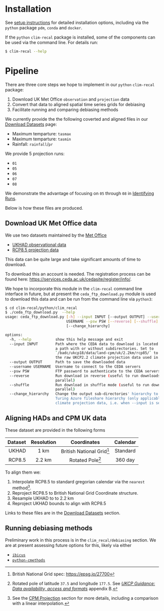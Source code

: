 # Installation

See [setup instructions](../setup-instructions) for detailed installation options, including via the `python` package `pdm`, `conda` and `docker`.

If the `python` `clim-recal` package is installed, some of the components can be used via the command line. For details run:

```sh
$ clim-recal --help
```


# Pipeline

There are three core steps we hope to implement in our `python` `clim-recal` package:

1. Download UK Met Office `observation` and `projection` data
2. Convert that data to aligned spatial time series grids for debiasing
3. Facilitate running and comparing debiasing methods

We currently provide the the following coverted and aligned files in our [Download Datasets](docs/download) page:

- Maximum temparture: `tasmax`
- Maximum temparture: `tasmin`
- Rainfall: `rainfall`/`pr`

We provide 5 projection runs:

- `01`
- `05`
- `06`
- `07`
- `08`

We demonstrate the advantage of focusing on `05` through `08` in [Identifying Runs](R/misc/Identifying_Runs).

Below is how these files are produced.

## Download UK Met Office data

We use two datasets maintained by the [Met Office](https://www.metoffice.gov.uk)

- [UKHAD observational data](https://data.ceda.ac.uk/badc/ukmo-hadobs/data/insitu/MOHC/HadOBS/HadUK-Grid/v1.1.0.0/1km)
- [RCP8.5 projection data](https://data.ceda.ac.uk/badc/ukcp18/data/land-cpm/uk/2.2km/rcp85/)

This data can be quite large and take significant amounts of time to download.

To download this an account is needed. The registration process can be found here: <https://services.ceda.ac.uk/cedasite/register/info/>.

We hope to incorporate this module in the `clim-recal` command line interface in future, but at present the `ceda_ftp_download.py` module is used to download this data and can be run from the command line via `python3`:

```sh
$ cd clim-recal/python/clim_recal
$ ./ceda_ftp_download.py  --help
usage: ceda_ftp_download.py [-h] --input INPUT [--output OUTPUT] --username
                            USERNAME --psw PSW [--reverse] [--shuffle]
                            [--change_hierarchy]

options:
  -h, --help           show this help message and exit
  --input INPUT        Path where the CEDA data to download is located. This can be
                       a path with or without subdirectories. Set to
                       `/badc/ukcp18/data/land-cpm/uk/2.2km/rcp85/` to download all
                       the raw UKCP2.2 climate projection data used in clim-recal.
  --output OUTPUT      Path to save the downloaded data
  --username USERNAME  Username to connect to the CEDA servers
  --psw PSW            FTP password to authenticate to the CEDA servers
  --reverse            Run download in reverse (useful to run downloads in
                       parallel)
  --shuffle            Run download in shuffle mode (useful to run downloads in
                       parallel)
  --change_hierarchy   Change the output sub-directories' hierarchy to fit the
                       Turing Azure fileshare hierarchy (only applicable to UKCP
                       climate projection data, i.e. when --input is set to
```

## Aligning HADs and CPM UK data

These dataset are provided in the following forms

| Dataset | Resolution | Coordinates                        | Calendar   |
| ---:    | :---:      | :---:                              |  :---:     |
| UKHAD   | 1 km       |  British National Grid[^hads-grid] | Standard   |
| RCP8.5  | 2.2 km     |  Rotated Pole[^cpm-grid]           | 360 day    |

[^hads-grid]: British National Grid spec: <https://epsg.io/27700>
[^cpm-grid]: Rotated pole of latitude `37.5` and longitude `177.5`. See [_UKCP Guidance: Data availability, access and formats_](https://www.metoffice.gov.uk/binaries/content/assets/metofficegovuk/pdf/research/ukcp/ukcp18_guidance_data_availability.pdf) appendix B.

To align them we:

1. Interpolate RCP8.5 to standard gregorian calendar via the `nearest` method[^nearest].
1. Reproject RCP8.5 to British National Grid Coordinate structure.
1. Resample UKHAD to to 2.2 km
1. Reproject UKHAD bounds to align with RCP8.5

Links to these files are in the [Download Datasets](docs/downloads) section.

[^nearest]: See the [CPM Projection](docs/cpm_projection) section for more details, including a comparison with a linear interpolation.

## Running debiasing methods

Preliminary work in this process is in the `clim_recal/debiasing` section. We are at present assessing future options for this, likely via either

- [`ibicus`](https://ibicus.readthedocs.io/en/latest/)
- [`python-cmethods`](https://pypi.org/project/python-cmethods/)

<!-- ## Resampling HADs grid from 1 km to 2.2 km -->
<!---->
<!-- The raw [UKHAD observational data](https://data.ceda.ac.uk/badc/ukmo-hadobs/data/insitu/MOHC/HadOBS/HadUK-Grid/v1.1.0.0/1km) -->
<!-- needs to be resampled to the same grid of the [RCP8.5 data](https://data.ceda.ac.uk/badc/ukcp18/data/land-cpm/uk/2.2km/rcp85/). -->
<!---->
<!-- This can be done with the `python/resampling/resampling_hads.py` script, which takes an input -->
<!-- grid and uses to resample the data using [linear interpolation](https://docs.xarray.dev/en/stable/generated/xarray.DataArray.interp.html) (for simplicity have added a -->
<!-- default grid in `data/rcp85_land-cpm_uk_2.2km_grid.nc`). -->
<!---->
<!---->
<!-- The script runs under the conda environment created on the main [README.md](../README.md) and has several options that can be understood by -->
<!-- running the following from the `resampling` directory: -->
<!---->
<!-- ```sh -->
<!-- $ python resampling_hads.py --help -->
<!---->
<!-- usage: resampling_hads.py [-h] --input INPUT [--output OUTPUT] [--grid_data GRID_DATA] -->
<!---->
<!-- options: -->
<!--   -h, --help            show this help message and exit -->
<!--   --input INPUT         Path where the .nc files to resample is located -->
<!--   --output OUTPUT       Path to save the resampled data data -->
<!--   --grid_data GRID_DATA -->
<!--                         Path where the .nc file with the grid to resample is located -->
<!---->
<!-- ``` -->
<!---->
<!-- The script expects the data to be files of `.nc` extension, have dimensions named `projection_x_coordinate` and `projection_y_coordinate` and to follow the format of the [CEDA Archive](https://data.ceda.ac.uk/badc/ukmo-hadobs/data/insitu/MOHC/HadOBS/HadUK-Grid/v1.1.0.0/1km). -->
<!---->
<!-- Furthermore, the layer/variable to be resampled must be on the beginning of the name of the file before any `_` (e.g for `tasmax` is `tasmax_hadukgrid_uk_1km_day_19930501-19930531.nc`). -->

<!-- ### Quickstart -->
<!---->
<!-- For example, to run the resampling on `tasmax` daily data found in the fileshare (https://dymestorage1.file.core.windows.net/vmfileshare). -->
<!---->
<!-- ```sh -->
<!-- $ cd python/resampling -->
<!-- $ python resampling_hads.py --input /Volumes/vmfileshare/ClimateData/Raw/HadsUKgrid/tasmax/day --output <local-directory-path> -->
<!-- ``` -->
<!---->
<!-- as there is not a `--grid_data` flag, the default file described above is used. -->
<!---->
<!---->
<!-- ## Loading UKCP and HADs data -->
<!---->
<!-- In [python/clim_recal/data_loader.py] we have written a few functions for loading and concatenating data into a single xarray which can be used for running debiasing methods. Instructions in how to use these functions can be found in [python/notebooks/load_data_python.ipynb](../notebooks/load_data_python.ipynb). -->
<!---->
<!-- ## Running debiasing methods -->
<!---->
<!-- The code in the [debiasing](debiasing) directory contains scripts that interface with implementations of the debiasing methods -->
<!-- implemented by different libraries. -->
<!---->
<!-- Note: By March 2023 we have only implemented the [python-cmethods](https://github.com/alan-turing-institute/python-cmethods) library. -->
<!---->
<!---->
<!-- ### The cmethods library -->
<!---->
<!-- This repository contains two python scripts one for preprocessing/grouping data and one to run debiasing in climate data using a fork of the [original python-cmethods](https://github.com/btschwertfeger/python-cmethods) module written by Benjamin Thomas Schwertfeger's , which has been modified to function with the dataset used in the clim-recal project. This library has been included as a submodule to this project, so you must run the following command to pull the submodules required. -->
<!---->
<!-- ```sh -->
<!-- $ cd debiasing -->
<!-- $ git submodule update --init --recursive -->
<!-- ``` -->
<!---->
<!-- - The [preprocess_data.py](clim_recal/debiasing/preprocess_data.py) script allows the user to specify directories from which the modelled (CPM/UKCP) data and observation (HADs) data should be loaded, as well as time periods to use for calibration and validation. The script parses the necessary files and combines them into two files for calibration (modelled and observed), and two files for validation (modelled and observed) - with the option to specify multiple validation periods. These can then be used as inputs to `run_cmethods.py`. -->
<!-- - The [run_cmethods.py](clim_recal/debiasing/run_cmethods.py) script allow us to adjust climate biases in climate data using the python-cmethods library. -->
<!-- It takes as input observation data (HADs data) and modelled data (historical CPM/UKCP data) for calibration, as well as observation and modelled data for validation (generated by `preprocess_data.py`). It calibrates the debiasing method using the calibration period data and debiases the modelled data for the validation period. The resulting output is saved as a `.nc` to a specified directory. The script will also produce a time-series and a map plot of the debiased data. -->
<!---->
<!-- **Usage**: -->
<!---->
<!-- The scripts can be run from the command line using the following arguments: -->
<!---->
<!-- ```sh -->
<!-- $ python3 preprocess_data.py --mod <path to modelled datasets> --obs <path to observation datasets> --shp <shapefile> --out <output file path> -v <variable> -u <unit> -r <CPM model run number> --calib_dates <date range for calibration> --valid_dates <date range for validation> -->
<!---->
<!-- $ python3 run_cmethods.py --input_data_folder <input files directory> --out <output directory> -m <method> -v <variable> -g <group> -k <kind> -n <number of quantiles> -p <number of processes> -->
<!-- ``` -->
<!---->
<!-- For more details on the scripts and options you can run: -->
<!-- ```sh -->
<!-- $ python3 preprocess_data.py --help -->
<!-- ``` -->
<!-- and -->
<!-- ```sh -->
<!-- python3 run_cmethods.py --help -->
<!-- ``` -->
<!-- **Main Functionality**: -->
<!---->
<!-- The `preprocess_data.py` script performs the following steps: -->
<!---->
<!-- - Parses the input arguments. -->
<!-- - Loads, merges and clips (if shapefile is provided) all calibration datasets and merges them into two distinct datasets: the m modelled and observed datasets. -->
<!-- - Aligns the calendars of the two datasets, ensuring that they have the same time dimension. -->
<!-- - Saves the calibration datasets to the output directory. -->
<!-- - Loops over the validation time periods specified in the `calib_dates` variable and performs the following steps: -->
<!--   - Loads the modelled data for the current time period. -->
<!--   - Loads the observed data for the current time period. -->
<!--   - Aligns and saves the datasets to the output directory. -->
<!---->
<!-- The `run_cmethods.py` script performs the following steps: -->
<!--   - Reads the input calibration and validation datasets from the input directory. -->
<!--   - Applies the specified debiasing method, combining the calibration and valiation data. -->
<!--   - Saves the resulting output to the specified directory. -->
<!--   - Creates diagnotic figues of the output dataset (time series and time dependent maps) and saves it into the specified directory. -->
<!---->
<!-- **Working example**. -->
<!---->
<!-- Example of how to run the two scripts using data stored in the Azure fileshare, running the scripts locally (uses input data that have been cropped to contain only the city of Glasgow. The two scripts will debias only the `tasmax` variable, run 05 of the CPM, for calibration years 1980-2009 and validation years 2010-2019. It uses the `quantile_delta_mapping` debiasing method: -->
<!-- ```sh -->
<!-- $ python3 preprocess_data.py --mod /Volumes/vmfileshare/ClimateData/Cropped/three.cities/CPM/Glasgow/ --obs /Volumes/vmfileshare/ClimateData/Cropped/three.cities/Hads.original360/Glasgow/ -v tasmax --out ./preprocessed_data/ --calib_dates 19800101-20091230 --valid_dates 20100101-20191230 --run_number 05 -->
<!---->
<!-- $ python3 run_cmethods.py --input_data_folder ./preprocessed_data/  --out ./debiased_data/  --method quantile_delta_mapping --v tasmax -p 4 -->
<!-- ``` -->
<!---->


<!-- TODO: Most, if not all, of the Testing seciton of this file should be moved to the Contributing pages in the docs. -->
<!--
## Testing

Testing for `python` components uses `pytest`, with configuration specified in `pyproject.toml`. To run tests, ensure the `conda-lock.yml` environment is installed and activated, then run `pytest` from within the `clim-recal/python` checkout directory. Note: some tests are skipped unless run on a specific linux server wth data mounted to a specific path.

```sh
$ cd clim-recal
$ conda-lock install --name clim-recal conda-lock.yml
$ conda activate clim-recal
(clim-recal)$ cd python
(clim-recal)$ pytest
...sss........sss.....                                                         [100%]
============================== short test summary info ===============================
SKIPPED [1] <doctest test_debiasing.RunConfig.mod_path[0]>:2: requires linux server mount paths
SKIPPED [1] <doctest test_debiasing.RunConfig.obs_path[0]>:2: requires linux server mount paths
SKIPPED [1] <doctest test_debiasing.RunConfig.preprocess_out_path[0]>:2: requires linux server mount paths
SKIPPED [1] <doctest test_debiasing.RunConfig.yield_mod_folder[0]>:2: requires linux server mount paths
SKIPPED [1] <doctest test_debiasing.RunConfig.yield_obs_folder[0]>:2: requires linux server mount paths
SKIPPED [1] <doctest test_debiasing.RunConfig.yield_preprocess_out_folder[0]>:2: requires linux server mount paths
16 passed, 6 skipped, 4 deselected in 0.26s
``` -->

<!--
### Python

In the `python` subdirectory you can find code for the different data download, processing and debiasing steps:
   - **Data download** for a script to download data from the CEDA archive.
   - **Resampling** for the HADsUK datasets from 1km to a 2.2 km grid to match the UKCP re-projected grid.
   - **Data loaders** functions for loading and concatenating data into a single xarray which can be used for running debiasing methods.
   - **Debiasing scripts** that interface with implementations of the debiasing (bias correction) methods implemented by different libraries (by March 2023 we have only implemented the python-cmethods library).

More details in how to use this code can be found in [the python README file](python/README.md) and the environment used in this [environment setup file](setup-instructions.md).

-->
